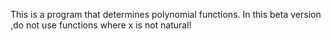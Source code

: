 This is a program that determines polynomial functions.
In this beta version ,do not use functions where x is not natural!
